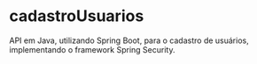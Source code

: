 # cadastroUsuarios
API em Java, utilizando Spring Boot, para o cadastro de usuários, implementando o framework Spring Security.